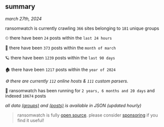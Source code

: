 
## summary
_march 27th, 2024_

ransomwatch is currently crawling `366` sites belonging to `181` unique groups

⏲ there have been `24` posts within the `last 24 hours`

🦈 there have been `373` posts within the `month of march`

🪐 there have been `1239` posts within the `last 90 days`

🏚 there have been `1217` posts within the `year of 2024`

_⚙️ there are currently `112` online hosts & `111` custom parsers._

🦕 ransomwatch has been running for `2 years, 6 months and 20 days` and indexed `10674` posts

_all data  [(groups)](http://ransomwhat.telemetry.ltd/groups) and [(posts)](http://ransomwhat.telemetry.ltd/posts) is available in JSON (updated hourly)_

> ransomwatch is fully [open source](https://github.com/joshhighet/ransomwatch#ransomwatch--). please consider [sponsoring](https://github.com/sponsors/joshhighet) if you find it useful!
